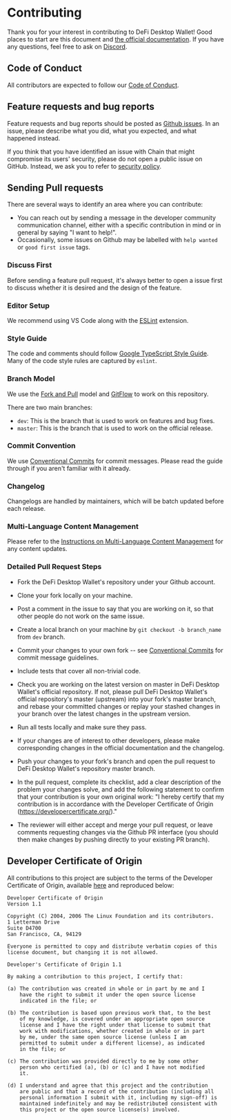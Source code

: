 # Contributing

Thank you for your interest in contributing to DeFi Desktop Wallet! Good places to start are this document and [the official documentation](https://help.crypto.com/en/collections/2221157-crypto-com-defi-wallet#crypto-com-defi-desktop-wallet). If you have any questions, feel free to ask on [Discord](https://discord.gg/pahqHz26q4).


## Code of Conduct

All contributors are expected to follow our [Code of Conduct](CODE_OF_CONDUCT.md).

## Feature requests and bug reports

Feature requests and bug reports should be posted as [Github issues](issues/new).
In an issue, please describe what you did, what you expected, and what happened instead.

If you think that you have identified an issue with Chain that might compromise
its users' security, please do not open a public issue on GitHub. Instead,
we ask you to refer to [security policy](SECURITY.md).

## Sending Pull requests

There are several ways to identify an area where you can contribute:

* You can reach out by sending a message in the developer community communication channel, either with a specific contribution in mind or in general by saying "I want to help!".
* Occasionally, some issues on Github may be labelled with `help wanted` or `good first issue` tags.

### Discuss First

Before sending a feature pull request, it's always better to open a issue first to discuss whether it is desired and the design of the feature. 

### Editor Setup
We recommend using VS Code along with the [ESLint](https://marketplace.visualstudio.com/items?itemName=dbaeumer.vscode-eslint) extension.

### Style Guide
The code and comments should follow [Google TypeScript Style Guide](https://google.github.io/styleguide/tsguide.html). Many of the code style rules are captured by `eslint`. 

### Branch Model
We use the [Fork and Pull](https://git-scm.com/book/en/v2/Git-Basics-Fork-and-Pull) model and [GitFlow](https://www.atlassian.com/git/tutorials/comparing-workflows/gitflow-workflow) to work on this repository.

There are two main branches:

- `dev`: This is the branch that is used to work on features and bug fixes.
- `master`: This is the branch that is used to work on the official release.

### Commit Convention
We use [Conventional Commits](https://www.conventionalcommits.org/) for commit messages. Please read the guide through if you aren't familiar with it already.


### Changelog
Changelogs are handled by maintainers, which will be batch updated before each release.

### Multi-Language Content Management
Please refer to the [Instructions on Multi-Language Content Management](CONTENT_MANAGEMENT.md) for any content updates. 

### Detailed Pull Request Steps

* Fork the DeFi Desktop Wallet's repository under your Github account.

* Clone your fork locally on your machine.
* Post a comment in the issue to say that you are working on it, so that other people do not work on the same issue.
* Create a local branch on your machine by `git checkout -b branch_name` from `dev` branch.
* Commit your changes to your own fork -- see [Conventional Commits](https://www.conventionalcommits.org/) for commit message guidelines.
* Include tests that cover all non-trivial code.

* Check you are working on the latest version on master in DeFi Desktop Wallet's official repository. If not, please pull DeFi Desktop Wallet's official repository's master (upstream) into your fork's master branch, and rebase your committed changes or replay your stashed changes in your branch over the latest changes in the upstream version.

* Run all tests locally and make sure they pass.

* If your changes are of interest to other developers, please make corresponding changes in the official documentation and the changelog.

* Push your changes to your fork's branch and open the pull request to DeFi Desktop Wallet's repository master branch.

* In the pull request, complete its checklist, add a clear description of the problem your changes solve, and add the following statement to confirm that your contribution is your own original work: "I hereby certify that my contribution is in accordance with the Developer Certificate of Origin (https://developercertificate.org/)."
* The reviewer will either accept and merge your pull request, or leave comments requesting changes via the Github PR interface (you should then make changes by pushing directly to your existing PR branch).


## Developer Certificate of Origin
All contributions to this project are subject to the terms of the Developer Certificate of Origin, available [here](https://developercertificate.org/) and reproduced below:

```
Developer Certificate of Origin
Version 1.1

Copyright (C) 2004, 2006 The Linux Foundation and its contributors.
1 Letterman Drive
Suite D4700
San Francisco, CA, 94129

Everyone is permitted to copy and distribute verbatim copies of this
license document, but changing it is not allowed.

Developer's Certificate of Origin 1.1

By making a contribution to this project, I certify that:

(a) The contribution was created in whole or in part by me and I
    have the right to submit it under the open source license
    indicated in the file; or

(b) The contribution is based upon previous work that, to the best
    of my knowledge, is covered under an appropriate open source
    license and I have the right under that license to submit that
    work with modifications, whether created in whole or in part
    by me, under the same open source license (unless I am
    permitted to submit under a different license), as indicated
    in the file; or

(c) The contribution was provided directly to me by some other
    person who certified (a), (b) or (c) and I have not modified
    it.

(d) I understand and agree that this project and the contribution
    are public and that a record of the contribution (including all
    personal information I submit with it, including my sign-off) is
    maintained indefinitely and may be redistributed consistent with
    this project or the open source license(s) involved.
```
